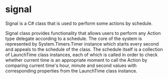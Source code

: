 # signal
Signal is a C# class that is used to perform some actions by schedule.

Signal class provides functionality that allows users to perform any Action type delegate 
according to a schedule. 
The core of the system is represented by System.Timers.Timer instance which starts every second and appeals to the schedule of the class.
The schedule itself is a collection of LaunchTime class instances, each of which is called in order to
check whether current time is an appropriate moment to call the Action by comparing current time's hour, minute and second values 
with corresponding properties from the LaunchTime class instance.
